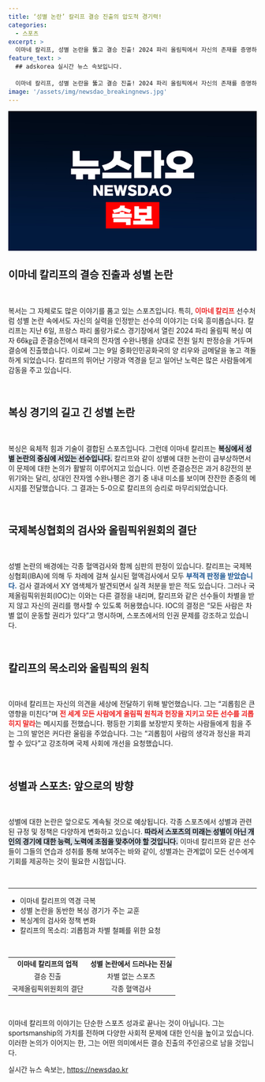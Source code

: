 ```yaml
---
title: ‘성별 논란’ 칼리프 결승 진출의 압도적 경기력!
categories:
  - 스포츠
excerpt: >
  이마네 칼리프, 성별 논란을 뚫고 결승 진출! 2024 파리 올림픽에서 자신의 존재를 증명하며 괴롭힘에 맞서 싸우는 복서의 감동적인 여정을 당신도 함께 응원해주세요!
feature_text: >
  ## adskorea 실시간 뉴스 속보입니다.

  이마네 칼리프, 성별 논란을 뚫고 결승 진출! 2024 파리 올림픽에서 자신의 존재를 증명하며 괴롭힘에 맞서 싸우는 복서의 감동적인 여정을 당신도 함께 응원해주세요!
image: '/assets/img/newsdao_breakingnews.jpg'
---
```


<p><img src="/assets/img/newsdao_breakingnews.jpg" alt="adskorea 속보" /></p>

<h2 data-ke-size="size26">이마네 칼리프의 결승 진출과 성별 논란</h2>

<p data-ke-size="size16">&nbsp;</p>

<p>복서는 그 자체로도 많은 이야기를 품고 있는 스포츠입니다. 특히, <b><span style="color: #ee2323;">이마네 칼리프</span></b> 선수처럼 성별 논란 속에서도 자신의 실력을 인정받는 선수의 이야기는 더욱 흥미롭습니다. 칼리프는 지난 6일, 프랑스 파리 롤랑가로스 경기장에서 열린 2024 파리 올림픽 복싱 여자 66㎏급 준결승전에서 태국의 잔자엠 수완나펭을 상대로 전원 일치 판정승을 거두며 결승에 진출했습니다. 이로써 그는 9일 중화인민공화국의 양 리우와 금메달을 놓고 격돌하게 되었습니다. 칼리프의 뛰어난 기량과 역경을 딛고 일어난 노력은 많은 사람들에게 감동을 주고 있습니다. </p>

<p data-ke-size="size16">&nbsp;</p>

<h2 data-ke-size="size26">복싱 경기의 길고 긴 성별 논란</h2>

<p data-ke-size="size16">&nbsp;</p>

<p>복싱은 육체적 힘과 기술이 결합된 스포츠입니다. 그런데 이마네 칼리프는 <b><span style="background-color: #21538527;">복싱에서 성별 논란의 중심에 서있는 선수입니다.</span></b> 칼리프와 같이 성별에 대한 논란이 급부상하면서 이 문제에 대한 논의가 활발히 이루어지고 있습니다.  이번 준결승전은 과거 8강전의 분위기와는 달리, 상대인 잔자엠 수완나펭은 경기 중 내내 미소를 보이며 잔잔한 존중의 메시지를 전달했습니다. 그 결과는 5-0으로 칼리프의 승리로 마무리되었습니다. </p>

<p data-ke-size="size16">&nbsp;</p>

<h2 data-ke-size="size26">국제복싱협회의 검사와 올림픽위원회의 결단</h2>

<p data-ke-size="size16">&nbsp;</p>

<p>성별 논란의 배경에는 각종 혈액검사와 함께 심판의 판정이 있습니다. 칼리프는 국제복싱협회(IBA)에 의해 두 차례에 걸쳐 실시된 혈액검사에서 모두 <b><span style="color: #1a5490;">부적격 판정을 받았습니다.</span></b> 검사 결과에서 XY 염색체가 발견되면서 실격 처분을 받은 적도 있습니다. 그러나 국제올림픽위원회(IOC)는 이와는 다른 결정을 내리며, 칼리프와 같은 선수들이 차별을 받지 않고 자신의 권리를 행사할 수 있도록 허용했습니다. IOC의 결정은 “모든 사람은 차별 없이 운동할 권리가 있다”고 명시하며, 스포츠에서의 인권 문제를 강조하고 있습니다. </p>

<p data-ke-size="size16">&nbsp;</p>

<h2 data-ke-size="size26">칼리프의 목소리와 올림픽의 원칙</h2>

<p data-ke-size="size16">&nbsp;</p>

<p>이마네 칼리프는 자신의 의견을 세상에 전달하기 위해 발언했습니다. 그는 “괴롭힘은 큰 영향을 미친다”며 <b><span style="color: #ee2323;">전 세계 모든 사람에게 올림픽 원칙과 헌장을 지키고 모든 선수를 괴롭히지 말라</span></b>는 메시지를 전했습니다. 평등한 기회를 보장받지 못하는 사람들에게 힘을 주는 그의 발언은 커다란 울림을 주었습니다. 그는 “괴롭힘이 사람의 생각과 정신을 파괴할 수 있다”고 강조하며 국제 사회에 개선을 요청했습니다. </p>

<p data-ke-size="size16">&nbsp;</p>

<h2 data-ke-size="size26">성별과 스포츠: 앞으로의 방향</h2>

<p data-ke-size="size16">&nbsp;</p>

<p>성별에 대한 논란은 앞으로도 계속될 것으로 예상됩니다. 각종 스포츠에서 성별과 관련된 규정 및 정책은 다양하게 변화하고 있습니다. <b><span style="background-color: #21538527;">따라서 스포츠의 미래는 성별이 아닌 개인의 경기에 대한 능력, 노력에 초점을 맞추어야 할 것입니다.</span></b> 이마네 칼리프와 같은 선수들이 그들의 연습과 성취를 통해 보여주는 바와 같이, 성별과는 관계없이 모든 선수에게 기회를 제공하는 것이 필요한 시점입니다. </p>

<p data-ke-size="size16">&nbsp;</p>

<hr>

<ul>
  <li>이마네 칼리프의 역경 극복</li>
  <li>성별 논란을 동반한 복싱 경기가 주는 교훈</li>
  <li>복싱계의 검사와 정책 변화</li>
  <li>칼리프의 목소리: 괴롭힘과 차별 철폐를 위한 요청</li>
</ul>

<p data-ke-size="size16">&nbsp;</p>

<table style="width: 100%;">
  <tr>
    <td style="text-align: center; height: 17px;"><b>이마네 칼리프의 업적</b></td>
    <td style="text-align: center; height: 17px;"><b>성별 논란에서 드러나는 진실</b></td>
  </tr>
  <tr>
    <td style="text-align: center; height: 17px;">결승 진출</td>
    <td style="text-align: center; height: 17px;">차별 없는 스포츠</td>
  </tr>
  <tr>
    <td style="text-align: center; height: 17px;">국제올림픽위원회의 결단</td>
    <td style="text-align: center; height: 17px;">각종 혈액검사</td>
  </tr>
</table>

<p data-ke-size="size16">&nbsp;</p>

<p>이마네 칼리프의 이야기는 단순한 스포츠 성과로 끝나는 것이 아닙니다. 그는 sportsmanship의 가치를 전하며 다양한 사회적 문제에 대한 인식을 높이고 있습니다. 이러한 논의가 이어지는 한, 그는 어떤 의미에서든 결승 진출의 주인공으로 남을 것입니다. </p>
실시간 뉴스 속보는, <a href="https://newsdao.kr" rel="dofollow">https://newsdao.kr</a>


